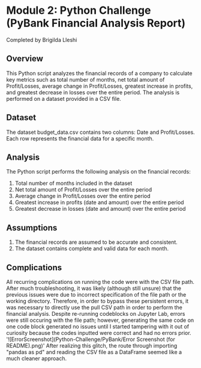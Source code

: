 # Module 2: Python Challenge (PyBank Financial Analysis Report)
Completed by Brigilda Lleshi

## Overview
This Python script analyzes the financial records of a company to calculate key metrics such as total number of months, net total amount of Profit/Losses, average change in Profit/Losses, greatest increase in profits, and greatest decrease in losses over the entire period. The analysis is performed on a dataset provided in a CSV file.
## Dataset
The dataset budget_data.csv contains two columns: Date and Profit/Losses. Each row represents the financial data for a specific month.

## Analysis
The Python script performs the following analysis on the financial records:
1. Total number of months included in the dataset
2. Net total amount of Profit/Losses over the entire period
3. Average change in Profit/Losses over the entire period
4. Greatest increase in profits (date and amount) over the entire period
5. Greatest decrease in losses (date and amount) over the entire period

## Assumptions
1. The financial records are assumed to be accurate and consistent.
2. The dataset contains complete and valid data for each month.

## Complications
All recurring complications on running the code were with the CSV file path. After much troubleshooting, it was likely (although still unsure) that the previous issues were due to incorrect specification of the file path or the working directory. Therefore, in order to bypass these persistent errors, it was necessary to directly use the pull CSV path in order to perform the financial analysis. Despite re-running codeblocks on Jupyter Lab, errors were still occuring with the file path; however, generating the same code on one code block generated no issues until I started tampering with it out of curiosity because the codes inputted were correct and had no errors prior.
'![ErrorScreenshot](Python-Challenge/PyBank/Error Screenshot (for README).png)'
After realizing this glitch, the route through importing "pandas as pd" and reading the CSV file as a DataFrame seemed like a much cleaner approach.
